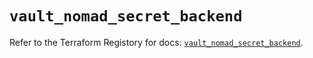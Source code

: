 # `vault_nomad_secret_backend`

Refer to the Terraform Registory for docs: [`vault_nomad_secret_backend`](https://www.terraform.io/docs/providers/vault/r/nomad_secret_backend).
